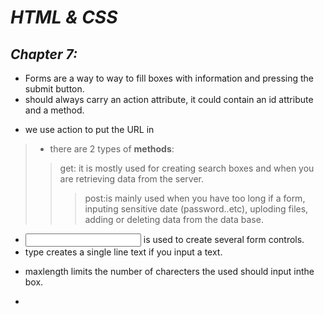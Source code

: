 # _HTML & CSS_
## ***Chapter 7:***
- Forms are a way to way to fill boxes with information and pressing the submit button.
- <form> should always carry an action attribute, it could contain an id attribute and a method.
- we use action to put the URL in <form action= "" method= ""></form>
> - there are 2 types of **methods**:
>> get: it is mostly used for creating search boxes and when you are retrieving data from the server.
>>> post:is mainly used when you have too long if a form, inputing sensitive date (password..etc), uploding files, adding or deleting data from the data base.
- <input> is used to create several form controls.
- type creates a single line text if you input a text.
* maxlength limits the number of charecters the used should input inthe box.
+ 
